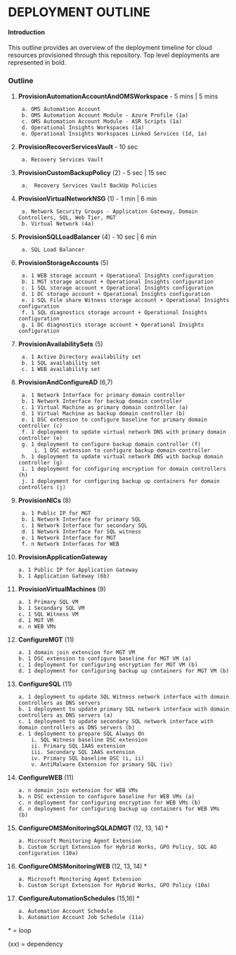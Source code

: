 # DEPLOYMENT OUTLINE

#### Introduction
This outline provides an overview of the deployment timeline for cloud resources provisioned through this repository. Top level deployments are represented in bold.

### Outline

1. **ProvisionAutomationAccountAndOMSWorkspace** - 5 mins | 5 mins

        a. OMS Automation Account
        b. OMS Automation Account Module - Azure Profile (1a)  
        c. OMS Automation Account Module - ASR Scripts (1a)
        d. Operational Insights Workspaces (1a)
        e. Operational Insights Workspaces Linked Services (1d, 1a)

2. **ProvisionRecoverServicesVault** - 10 sec

        a. Recovery Services Vault

3. **ProvisionCustomBackupPolicy** (2) - 5 sec | 15 sec

        a.  Recovery Services Vault BackUp Policies

4. **ProvisionVirtualNetworkNSG** (1) - 1 min | 6 min

        a. Network Security Groups - Application Gateway, Domain Controllers, SQL, Web Tier, MGT
        b. Virtual Network (4a)

5. **ProvisionSQLLoadBalancer** (4) - 10 sec | 6 min

        a. SQL Load Balancer

6. **ProvisionStorageAccounts** (5)

        a. 1 WEB storage account + Operational Insights configuration
        b. 1 MGT storage account + Operational Insights configuration
        c. 1 SQL storage account + Operational Insights configuration
        d. 1 DC storage account + Operational Insights configuration
        e. 1 SQL File share Witness storage account + Operational Insights configuration
        f. 1 SQL diagnostics storage account + Operational Insights configuration
        g. 1 DC diagnostics storage account + Operational Insights configuration

7. **ProvisionAvailabilitySets** (5)

        a. 1 Active Directory availability set
        b. 1 SQL availability set
        c. 1 WEB availability set

8. **ProvisionAndConfigureAD** (6,7)

        a. 1 Network Interface for primary domain controller
        b. 1 Network Interface for backup domain controller
        c. 1 Virtual Machine as primary domain controller (a)
        d. 1 Virtual Machine as backup domain controller (b)
        e. 1 DSC extension to configure baseline for primary domain controller (c)
        f. 1 deployment to update virtual network DNS with primary domain controller (e)
        g. 1 deployment to configure backup domain controller (f)
            i. 1 DSC extension to configure backup domain controller
        h. 1 deployment to update virtual network DNS with backup domain controller (g)
        i. 1 deployment for configuring encryption for domain controllers (h)
        j. 1 deployment for configuring backup up containers for domain controllers (j)

9. **ProvisionNICs** (8)

        a. 1 Public IP for MGT
        b. 1 Network Interface for primary SQL
        c. 1 Network Interface for secondary SQL
        d. 1 Network Interface for SQL witness
        e. 1 Network Interface for MGT
        f. n Network Interfaces for WEB

10. **ProvisionApplicationGateway**

        a. 1 Public IP for Application Gateway
        b. 1 Application Gateway (6b)

11. **ProvisionVirtualMachines** (9)

        a. 1 Primary SQL VM
        b. 1 Secondary SQL VM
        c. 1 SQL Witness VM
        d. 1 MGT VM
        e. n WEB VMs

12. **ConfigureMGT** (11)

        a. 1 domain join extension for MGT VM
        b. 1 DSC extension to configure baseline for MGT VM (a)
        c. 1 deployment for configuring encryption for MGT VM (b)
        d. 1 deployment for configuring backup up containers for MGT VM (b)

13. **ConfigureSQL** (11)

        a. 1 deployment to update SQL Witness network interface with domain controllers as DNS servers
        b. 1 deployment to update primary SQL network interface with domain controllers as DNS servers (a)
        c. 1 deployment to update secondary SQL network interface with domain controllers as DNS servers (b)
        e. 1 deployment to prepare SQL Always On
            i. SQL Witness baseline DSC extension
            ii. Primary SQL IAAS extension
            iii. Secondary SQL IAAS extension
            iv. Primary SQL baseline DSC (i, ii)
            v. AntiMalware Extension for primary SQL (iv)

14. **ConfigureWEB** (11)

        a. n domain join extension for WEB VMs
        b. n DSC extension to configure baseline for WEB VMs (a)
        c. n deployment for configuring encryption for WEB VMs (b)
        d. n deployment for configuring backup up containers for WEB VMs (b)

15. **ConfigureOMSMonitoringSQLADMGT** (12, 13, 14) \*

        a. Microsoft Monitoring Agent Extension
        b. Custom Script Extension for Hybrid Works, GPO Policy, SQL AO configuration (10a)

16. **ConfigureOMSMonitoringWEB** (12, 13, 14) \*

        a. Microsoft Monitoring Agent Extension
        b. Custom Script Extension for Hybrid Works, GPO Policy (10a)

17. **ConfigureAutomationSchedules** (15,16) \*

        a. Automation Account Schedule
        b. Automation Account Job Schedule (11a)


  \* = loop

  (xx) = dependency                      
